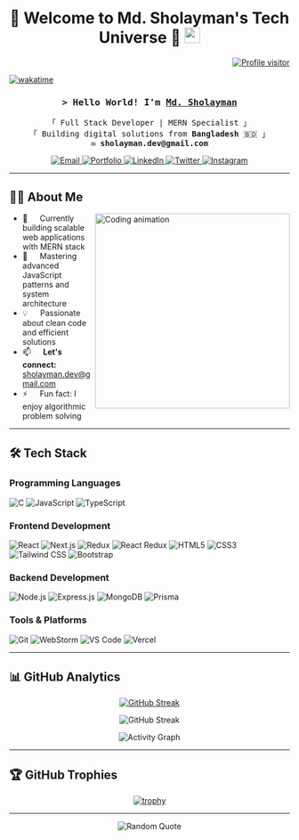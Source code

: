 <h1 align="center">
  🚀 Welcome to Md. Sholayman's Tech Universe 🚀
  <img src="https://media.giphy.com/media/hvRJCLFzcasrR4ia7z/giphy.gif" width="28">
</h1>

<div align="right">
  <a href="https://komarev.com/ghpvc/?username=sholayman99">
    <img src="https://komarev.com/ghpvc/?username=sholayman99&label=Profile+Views&color=ce9927&style=flat" alt="Profile visitor" />
  </a>
</div>

[![wakatime](https://wakatime.com/badge/user/eebb3dd8-d9b2-40de-9b88-6fd6cac99dbc.svg)](https://wakatime.com/@eebb3dd8-d9b2-40de-9b88-6fd6cac99dbc)

<!-- Intro -->
<h3 align="center">
  <samp>&gt; Hello World! I'm
    <b><a target="_blank" href="https://sholayman99.com">Md. Sholayman</a></b>
  </samp>
</h3>

<p align="center"> 
  <samp>
    「 Full Stack Developer | MERN Specialist 」
    <br>
    「 Building digital solutions from <b>Bangladesh</b> 🇧🇩 」
    <br>
    ✉️ <b>sholayman.dev@gmail.com</b>
  </samp>
</p>

<!-- Social Links -->
<p align="center">
  <a href="mailto:sholayman.dev@gmail.com" target="_blank">
    <img src="https://img.shields.io/badge/Gmail-D14836?style=for-the-badge&logo=gmail&logoColor=white" alt="Email"/>
  </a>
  <a href="https://mdsholayman.vercel.app" target="_blank">
    <img src="https://img.shields.io/badge/Portfolio-FF6B6B?style=for-the-badge&logo=vercel&logoColor=white" alt="Portfolio"/>
  </a>
  <a href="https://bd.linkedin.com/in/md-sholayman-626776229" target="_blank">
    <img src="https://img.shields.io/badge/LinkedIn-0077B5?style=for-the-badge&logo=linkedin&logoColor=white" alt="LinkedIn"/>
  </a>
  <a href="https://x.com/MdSholayman99" target="_blank">
    <img src="https://img.shields.io/badge/X-000000?style=for-the-badge&logo=x&logoColor=white" alt="Twitter"/>
  </a>
  <a href="https://www.instagram.com/sholayman_99" target="_blank">
    <img src="https://img.shields.io/badge/Instagram-E4405F?style=for-the-badge&logo=instagram&logoColor=white" alt="Instagram"/>
  </a>
</p>

---

## 🧑‍💻 About Me

<img align="right" width="350" src="/assets/programmer.gif" alt="Coding animation"/>

- 🔭 &emsp; Currently building scalable web applications with MERN stack
- 🌱 &emsp; Mastering advanced JavaScript patterns and system architecture
- 💡 &emsp; Passionate about clean code and efficient solutions
- 📫 &emsp; <b>Let's connect:</b> <a href="mailto:sholayman.dev@gmail.com">sholayman.dev@gmail.com</a>
- ⚡ &emsp; Fun fact: I enjoy algorithmic problem solving

---

## 🛠️ Tech Stack

### Programming Languages
![C](https://img.shields.io/badge/C-A8B9CC?style=for-the-badge&logo=c&logoColor=black)
![JavaScript](https://img.shields.io/badge/JavaScript-F7DF1E?style=for-the-badge&logo=javascript&logoColor=black)
![TypeScript](https://img.shields.io/badge/TypeScript-3178C6?style=for-the-badge&logo=typescript&logoColor=white)

### Frontend Development
![React](https://img.shields.io/badge/React-61DAFB?style=for-the-badge&logo=react&logoColor=black)
![Next.js](https://img.shields.io/badge/Next.js-000000?style=for-the-badge&logo=nextdotjs&logoColor=white)
![Redux](https://img.shields.io/badge/Redux-764ABC?style=for-the-badge&logo=redux&logoColor=white)
![React Redux](https://img.shields.io/badge/React_Redux-764ABC?style=for-the-badge&logo=redux&logoColor=white)
![HTML5](https://img.shields.io/badge/HTML5-E34F26?style=for-the-badge&logo=html5&logoColor=white)
![CSS3](https://img.shields.io/badge/CSS3-1572B6?style=for-the-badge&logo=css3&logoColor=white)
![Tailwind CSS](https://img.shields.io/badge/Tailwind_CSS-38B2AC?style=for-the-badge&logo=tailwind-css&logoColor=white)
![Bootstrap](https://img.shields.io/badge/Bootstrap-7952B3?style=for-the-badge&logo=bootstrap&logoColor=white)

### Backend Development
![Node.js](https://img.shields.io/badge/Node.js-339933?style=for-the-badge&logo=nodedotjs&logoColor=white)
![Express.js](https://img.shields.io/badge/Express.js-000000?style=for-the-badge&logo=express&logoColor=white)
![MongoDB](https://img.shields.io/badge/MongoDB-47A248?style=for-the-badge&logo=mongodb&logoColor=white)
![Prisma](https://img.shields.io/badge/Prisma-2D3748?style=for-the-badge&logo=prisma&logoColor=white)

### Tools & Platforms
![Git](https://img.shields.io/badge/Git-F05032?style=for-the-badge&logo=git&logoColor=white)
![WebStorm](https://img.shields.io/badge/WebStorm-000000?style=for-the-badge&logo=webstorm&logoColor=white)
![VS Code](https://img.shields.io/badge/VS_Code-007ACC?style=for-the-badge&logo=visual-studio-code&logoColor=white)
![Vercel](https://img.shields.io/badge/Vercel-000000?style=for-the-badge&logo=vercel&logoColor=white)

---

## 📊 GitHub Analytics

<div align="center">

[![GitHub Streak](https://streak-stats.demolab.com?user=sholayman99&theme=dracula&hide_border=true&short_numbers=true&date_format=M%20j%5B%2C%20Y%5D)](https://git.io/streak-stats)
</div>


<div align="center">

  <img src="https://img.shields.io/badge/GitHub%20Streak-Not%20Available-red?style=for-the-badge&logo=github" alt="GitHub Streak" />

</div>



<div align="center">

![Activity Graph](https://github-readme-activity-graph.vercel.app/graph?username=sholayman99&theme=react-dark&bg_color=0D1117&hide_border=true)

</div>

---

## 🏆 GitHub Trophies

<div align="center">

[![trophy](https://github-profile-trophy.vercel.app/?username=sholayman99&theme=radical&row=2&column=4)](https://github.com/ryo-ma/github-profile-trophy)

</div>

---

<p align="center">
  <img src="https://quotes-github-readme.vercel.app/api?type=horizontal&theme=radical" alt="Random Quote"/>
</p>


